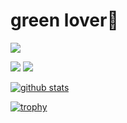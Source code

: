 # green lover🌿

![](https://github-profile-summary-cards.vercel.app/api/cards/profile-details?username=youseegreen&theme=monokai)

![](https://github-profile-summary-cards.vercel.app/api/cards/most-commit-language?username=youseegreen&theme=monokai)
![](https://github-profile-summary-cards.vercel.app/api/cards/repos-per-language?username=youseegreen&theme=monokai)

[![github stats](https://github-readme-stats.vercel.app/api?username=youseegreen&show_icons=true&theme=monokai)](https://github.com/youseegreen)

[![trophy](https://github-profile-trophy.vercel.app/?username=youseegreen&theme=monokai)](https://github.com/ryo-ma/github-profile-trophy)

<!--
**youseegreen/youseegreen** is a ✨ _special_ ✨ repository because its `README.md` (this file) appears on your GitHub profile.

Here are some ideas to get you started:

- 🔭 I’m currently working on ...
- 🌱 I’m currently learning ...
- 👯 I’m looking to collaborate on ...
- 🤔 I’m looking for help with ...
- 💬 Ask me about ...
- 📫 How to reach me: ...
- 😄 Pronouns: ...
- ⚡ Fun fact: ...
-->


